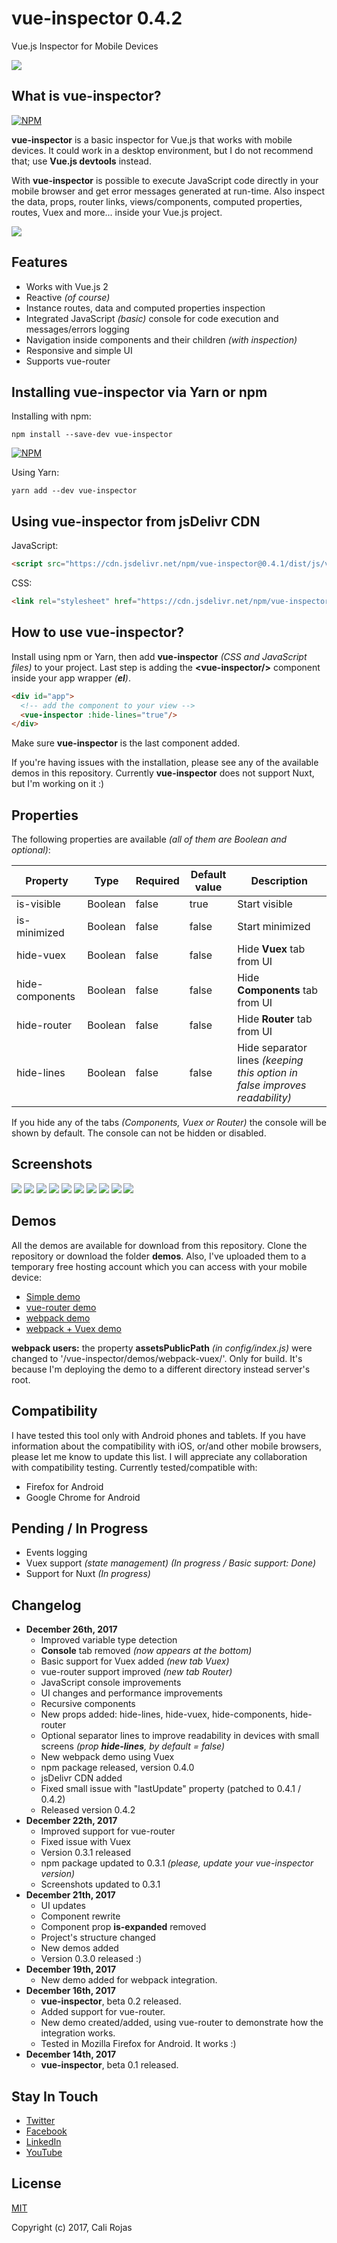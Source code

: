 # vue-inspector 0.4.2
Vue.js Inspector for Mobile Devices


![](/images/header.png)

## What is vue-inspector?
[![NPM](https://nodei.co/npm/vue-inspector.png?compact=true)](https://npmjs.org/package/vue-inspector)

**vue-inspector** is a basic inspector for Vue.js that works with mobile devices. It could work in a desktop environment, but I do not recommend that; use **Vue.js devtools** instead.

With **vue-inspector** is possible to execute JavaScript code directly in your mobile browser and get error messages generated at run-time. Also inspect the data, props, router links, views/components, computed properties, routes, Vuex and more... inside your Vue.js project.

![](/images/screenshots/desktop/vue-inspector-01.png)


## Features
- Works with Vue.js 2
- Reactive _(of course)_
- Instance routes, data and computed properties inspection
- Integrated JavaScript _(basic)_ console for code execution and messages/errors logging
- Navigation inside components and their children _(with inspection)_
- Responsive and simple UI
- Supports vue-router

## Installing vue-inspector via Yarn or npm
Installing with npm:

```shell
npm install --save-dev vue-inspector
```

[![NPM](https://nodei.co/npm/vue-inspector.png?mini=true)](https://npmjs.org/package/vue-inspector)

Using Yarn:
```shell
yarn add --dev vue-inspector
```

## Using vue-inspector from jsDelivr CDN

JavaScript:
```html
<script src="https://cdn.jsdelivr.net/npm/vue-inspector@0.4.1/dist/js/vue-inspector.min.js"></script>
```

CSS:
```html
<link rel="stylesheet" href="https://cdn.jsdelivr.net/npm/vue-inspector@0.4.1/dist/css/vue-inspector.min.css">
```
## How to use vue-inspector?
Install using npm or Yarn, then add **vue-inspector** _(CSS and JavaScript files)_ to your project. Last step is adding the **&lt;vue-inspector/&gt;** component inside your app wrapper _(**el**)_.

```html
<div id="app">
  <!-- add the component to your view -->
  <vue-inspector :hide-lines="true"/>
</div>
```
Make sure **vue-inspector** is the last component added.

If you're having issues with the installation, please see any of the available demos in this repository. Currently **vue-inspector** does not support Nuxt, but I'm working on it :)

## Properties
The following properties are available _(all of them are Boolean and optional)_:

|Property|Type|Required|Default value|Description|
|--------|----|--------|-------------|-----------|
|is-visible|Boolean|false|true|Start visible|
|is-minimized|Boolean|false|false|Start minimized|
|hide-vuex|Boolean|false|false|Hide **Vuex** tab from UI|
|hide-components|Boolean|false|false|Hide **Components** tab from UI|
|hide-router|Boolean|false|false|Hide **Router** tab from UI|
|hide-lines|Boolean|false|false|Hide separator lines _(keeping this option in false improves readability)_|

If you hide any of the tabs _(Components, Vuex or Router)_ the console will be shown by default. The console can not be hidden or disabled.


## Screenshots
![](/images/screenshots/mobile/simple/vue-inspector-01.png)
![](/images/screenshots/mobile/simple/vue-inspector-02.png)
![](/images/screenshots/mobile/simple/vue-inspector-03.png)
![](/images/screenshots/mobile/simple/vue-inspector-04.png)
![](/images/screenshots/mobile/simple/vue-inspector-05.png)
![](/images/screenshots/mobile/router/vue-inspector-router-00.png)
![](/images/screenshots/mobile/router/vue-inspector-router-01.png)
![](/images/screenshots/mobile/router/vue-inspector-router-02.png)
![](/images/screenshots/mobile/router/vue-inspector-router-03.png)
![](/images/screenshots/mobile/router/vue-inspector-router-04.png)

## Demos
All the demos are available for download from this repository. Clone the repository or download the folder **demos**. Also, I've uploaded them to a temporary free hosting account which you can access with your mobile device:
- [Simple demo](http://calirojas1.000webhostapp.com/vue-inspector/demos/simple)
- [vue-router demo](http://calirojas1.000webhostapp.com/vue-inspector/demos/vue-router)
- [webpack demo](http://calirojas1.000webhostapp.com/vue-inspector/demos/webpack)
- [webpack + Vuex demo](http://calirojas1.000webhostapp.com/vue-inspector/demos/webpack-vuex)

**webpack users:** the property **assetsPublicPath** _(in config/index.js)_ were changed to '/vue-inspector/demos/webpack-vuex/'. Only for build. It's because I'm deploying the demo to a different directory instead server's root.


## Compatibility
I have tested this tool only with Android phones and tablets. If you have information about the compatibility with iOS, or/and other mobile browsers, please let me know to update this list. I will appreciate any collaboration with compatibility testing. Currently tested/compatible with:

- Firefox for Android
- Google Chrome for Android

## Pending / In Progress
- Events logging
- Vuex support _(state management)_ _(In progress / Basic support: Done)_
- Support for Nuxt _(In progress)_

## Changelog
- **December 26th, 2017**
  - Improved variable type detection
  - **Console** tab removed _(now appears at the bottom)_
  - Basic support for Vuex added _(new tab Vuex)_
  - vue-router support improved _(new tab Router)_
  - JavaScript console improvements
  - UI changes and performance improvements
  - Recursive components
  - New props added: hide-lines, hide-vuex, hide-components, hide-router
  - Optional separator lines to improve readability in devices with small screens _(prop **hide-lines**, by default = false)_
  - New webpack demo using Vuex
  - npm package released, version 0.4.0
  - jsDelivr CDN added
  - Fixed small issue with "lastUpdate" property (patched to 0.4.1 / 0.4.2)
  - Released version 0.4.2
- **December 22th, 2017**
  - Improved support for vue-router
  - Fixed issue with Vuex
  - Version 0.3.1 released
  - npm package updated to 0.3.1 _(please, update your vue-inspector version)_
  - Screenshots updated to 0.3.1
- **December 21th, 2017**
  - UI updates
  - Component rewrite
  - Component prop **is-expanded** removed
  - Project's structure changed
  - New demos added
  - Version 0.3.0 released :)
- **December 19th, 2017**
  - New demo added for webpack integration.
- **December 16th, 2017**
    - **vue-inspector**, beta 0.2 released.
    - Added support for vue-router.
    - New demo created/added, using vue-router to demonstrate how the integration works.
    - Tested in Mozilla Firefox for Android. It works :)
- **December 14th, 2017**
  - **vue-inspector**, beta 0.1 released.

## Stay In Touch

- [Twitter](https://twitter.com/calirojas506)
- [Facebook](https://www.facebook.com/calirojas506)
- [LinkedIn](https://www.linkedin.com/in/cali-rojas-17403334/)
- [YouTube](https://youtube.com/calirojas506)


## License
[MIT](http://opensource.org/licenses/MIT)


Copyright (c) 2017, Cali Rojas